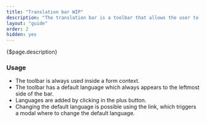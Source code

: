 ```yaml
---
title: "Translation bar WIP"
description: "The translation bar is a toolbar that allows the user to choose the languages when translating content."
layout: "guide"
order: 2
hidden: yes
---
```




<div class="page-description">{$page.description}</div>

### Usage

* The toolbar is always used inside a form context.
* The toolbar has a default language which always appears to the leftmost side of the bar.
* Languages are added by clicking in the plus button.
* Changing the default language is possible using the link, which triggers a modal where to change the default language.



